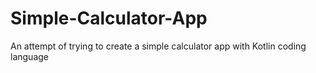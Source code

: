 # Simple-Calculator-App
An attempt of trying to create a simple calculator app with Kotlin coding language
